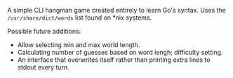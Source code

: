 A simple CLI hangman game created entirely to learn Go's syntax. Uses the `/usr/share/dict/words` list found on *nix systems.

Possible future additions:
* Allow selecting min and max world length.
* Calculating number of guesses based on word lengh; difficulty setting.
* An interface that overwrites itself rather than printing extra lines to stdout every turn.
